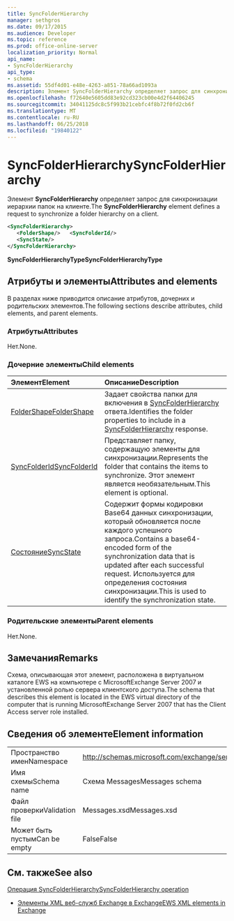 ```yaml
---
title: SyncFolderHierarchy
manager: sethgros
ms.date: 09/17/2015
ms.audience: Developer
ms.topic: reference
ms.prod: office-online-server
localization_priority: Normal
api_name:
- SyncFolderHierarchy
api_type:
- schema
ms.assetid: 55df4d01-e48e-4263-a851-78a66ad1093a
description: Элемент SyncFolderHierarchy определяет запрос для синхронизации иерархии папок на клиенте.
ms.openlocfilehash: f72640e5605dd83e92cd323cb00e4d2f64406245
ms.sourcegitcommit: 34041125dc8c5f993b21cebfc4f8b72f0fd2cb6f
ms.translationtype: MT
ms.contentlocale: ru-RU
ms.lasthandoff: 06/25/2018
ms.locfileid: "19840122"
---
```

# <a name="syncfolderhierarchy"></a><span data-ttu-id="a4735-103">SyncFolderHierarchy</span><span class="sxs-lookup"><span data-stu-id="a4735-103">SyncFolderHierarchy</span></span>

<span data-ttu-id="a4735-104">Элемент **SyncFolderHierarchy** определяет запрос для синхронизации иерархии папок на клиенте.</span><span class="sxs-lookup"><span data-stu-id="a4735-104">The **SyncFolderHierarchy** element defines a request to synchronize a folder hierarchy on a client.</span></span> 
  
```xml
<SyncFolderHierarchy>
   <FolderShape/>   <SyncFolderId/>
   <SyncState/>
</SyncFolderHierarchy>
```

 <span data-ttu-id="a4735-105">**SyncFolderHierarchyType**</span><span class="sxs-lookup"><span data-stu-id="a4735-105">**SyncFolderHierarchyType**</span></span>
## <a name="attributes-and-elements"></a><span data-ttu-id="a4735-106">Атрибуты и элементы</span><span class="sxs-lookup"><span data-stu-id="a4735-106">Attributes and elements</span></span>

<span data-ttu-id="a4735-107">В разделах ниже приводится описание атрибутов, дочерних и родительских элементов.</span><span class="sxs-lookup"><span data-stu-id="a4735-107">The following sections describe attributes, child elements, and parent elements.</span></span>
  
### <a name="attributes"></a><span data-ttu-id="a4735-108">Атрибуты</span><span class="sxs-lookup"><span data-stu-id="a4735-108">Attributes</span></span>

<span data-ttu-id="a4735-109">Нет.</span><span class="sxs-lookup"><span data-stu-id="a4735-109">None.</span></span>
  
### <a name="child-elements"></a><span data-ttu-id="a4735-110">Дочерние элементы</span><span class="sxs-lookup"><span data-stu-id="a4735-110">Child elements</span></span>

|<span data-ttu-id="a4735-111">**Элемент**</span><span class="sxs-lookup"><span data-stu-id="a4735-111">**Element**</span></span>|<span data-ttu-id="a4735-112">**Описание**</span><span class="sxs-lookup"><span data-stu-id="a4735-112">**Description**</span></span>|
|:-----|:-----|
|[<span data-ttu-id="a4735-113">FolderShape</span><span class="sxs-lookup"><span data-stu-id="a4735-113">FolderShape</span></span>](foldershape.md) <br/> |<span data-ttu-id="a4735-114">Задает свойства папки для включения в [SyncFolderHierarchy](syncfolderhierarchy.md) ответа.</span><span class="sxs-lookup"><span data-stu-id="a4735-114">Identifies the folder properties to include in a [SyncFolderHierarchy](syncfolderhierarchy.md) response.</span></span>  <br/> |
|[<span data-ttu-id="a4735-115">SyncFolderId</span><span class="sxs-lookup"><span data-stu-id="a4735-115">SyncFolderId</span></span>](syncfolderid.md) <br/> |<span data-ttu-id="a4735-116">Представляет папку, содержащую элементы для синхронизации.</span><span class="sxs-lookup"><span data-stu-id="a4735-116">Represents the folder that contains the items to synchronize.</span></span> <span data-ttu-id="a4735-117">Этот элемент является необязательным.</span><span class="sxs-lookup"><span data-stu-id="a4735-117">This element is optional.</span></span>  <br/> |
|[<span data-ttu-id="a4735-118">Состояние</span><span class="sxs-lookup"><span data-stu-id="a4735-118">SyncState</span></span>](syncstate-ex15websvcsotherref.md) <br/> |<span data-ttu-id="a4735-119">Содержит формы кодировки Base64 данных синхронизации, который обновляется после каждого успешного запроса.</span><span class="sxs-lookup"><span data-stu-id="a4735-119">Contains a base64-encoded form of the synchronization data that is updated after each successful request.</span></span> <span data-ttu-id="a4735-120">Используется для определения состояния синхронизации.</span><span class="sxs-lookup"><span data-stu-id="a4735-120">This is used to identify the synchronization state.</span></span>  <br/> |
   
### <a name="parent-elements"></a><span data-ttu-id="a4735-121">Родительские элементы</span><span class="sxs-lookup"><span data-stu-id="a4735-121">Parent elements</span></span>

<span data-ttu-id="a4735-122">Нет.</span><span class="sxs-lookup"><span data-stu-id="a4735-122">None.</span></span>
  
## <a name="remarks"></a><span data-ttu-id="a4735-123">Замечания</span><span class="sxs-lookup"><span data-stu-id="a4735-123">Remarks</span></span>

<span data-ttu-id="a4735-124">Схема, описывающая этот элемент, расположена в виртуальном каталоге EWS на компьютере с MicrosoftExchange Server 2007 и установленной ролью сервера клиентского доступа.</span><span class="sxs-lookup"><span data-stu-id="a4735-124">The schema that describes this element is located in the EWS virtual directory of the computer that is running MicrosoftExchange Server 2007 that has the Client Access server role installed.</span></span>
  
## <a name="element-information"></a><span data-ttu-id="a4735-125">Сведения об элементе</span><span class="sxs-lookup"><span data-stu-id="a4735-125">Element information</span></span>

|||
|:-----|:-----|
|<span data-ttu-id="a4735-126">Пространство имен</span><span class="sxs-lookup"><span data-stu-id="a4735-126">Namespace</span></span>  <br/> |http://schemas.microsoft.com/exchange/services/2006/messages  <br/> |
|<span data-ttu-id="a4735-127">Имя схемы</span><span class="sxs-lookup"><span data-stu-id="a4735-127">Schema name</span></span>  <br/> |<span data-ttu-id="a4735-128">Схема Messages</span><span class="sxs-lookup"><span data-stu-id="a4735-128">Messages schema</span></span>  <br/> |
|<span data-ttu-id="a4735-129">Файл проверки</span><span class="sxs-lookup"><span data-stu-id="a4735-129">Validation file</span></span>  <br/> |<span data-ttu-id="a4735-130">Messages.xsd</span><span class="sxs-lookup"><span data-stu-id="a4735-130">Messages.xsd</span></span>  <br/> |
|<span data-ttu-id="a4735-131">Может быть пустым</span><span class="sxs-lookup"><span data-stu-id="a4735-131">Can be empty</span></span>  <br/> |<span data-ttu-id="a4735-132">False</span><span class="sxs-lookup"><span data-stu-id="a4735-132">False</span></span>  <br/> |
   
## <a name="see-also"></a><span data-ttu-id="a4735-133">См. также</span><span class="sxs-lookup"><span data-stu-id="a4735-133">See also</span></span>



[<span data-ttu-id="a4735-134">Операция SyncFolderHierarchy</span><span class="sxs-lookup"><span data-stu-id="a4735-134">SyncFolderHierarchy operation</span></span>](syncfolderhierarchy-operation.md)


- [<span data-ttu-id="a4735-135">Элементы XML веб-служб Exchange в Exchange</span><span class="sxs-lookup"><span data-stu-id="a4735-135">EWS XML elements in Exchange</span></span>](ews-xml-elements-in-exchange.md)

